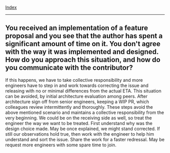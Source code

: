 [Index](index.md)

---
## You received an implementation of a feature proposal and you see that the author has spent a significant amount of time on it. You don't agree with the way it was implemented and designed. How do you approach this situation, and how do you communicate with the contributor?

If this happens, we have to take collective responsibility and more engineers have to step in and work towards correcting the issue and releasing with no or minimal differences from the actual ETA.
This situation can be avoided, by initial architecture evaluation among peers. After architecture sign off from senior engineers, keeping a WIP PR, which colleagues review intermittently and thoroughly. These steps avoid the above mentioned scenario and maintains a collective responsibility from the very beginning.
We could be on the receiving side as well, so treat the engineer the way we want to be treated. First understand why was the design choice made. May be once explained, we might stand corrected. If still our observations hold true, then work with the engineer to help him understand and sort the issue. Share the work for a faster redressal. May be request more engineers with some spare time to join.
